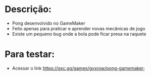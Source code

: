 # Descrição:
- Pong desenvolvido no GameMaker
- Feito apenas para praticar e aprender novas mecânicas de jogo
- Existe um pequeno bug onde a bola pode ficar presa na raquete

# Para testar:
- Acessar o link https://gxc.gg/games/gvxrow/pong-gamemaker;
